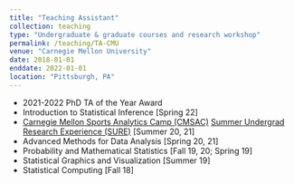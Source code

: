 ```yaml
---
title: "Teaching Assistant"
collection: teaching
type: "Undergraduate & graduate courses and research workshop"
permalink: /teaching/TA-CMU
venue: "Carnegie Mellon University"
date: 2018-01-01
enddate: 2022-01-01
location: "Pittsburgh, PA"
---
```


* 2021-2022 PhD TA of the Year Award
* Introduction to Statistical Inference [Spring 22]
* [Carnegie Mellon Sports Analytics Camp (CMSAC)](http://www.stat.cmu.edu/cmsac/) [Summer Undergrad Research Experience (SURE)](http://summer.stat.cmu.edu/) [Summer 20, 21]
* Advanced Methods for Data Analysis [Spring 20, 21]
* Probability and Mathematical Statistics [Fall 19, 20; Spring 19]
* Statistical Graphics and Visualization [Summer 19]
* Statistical Computing [Fall 18]

